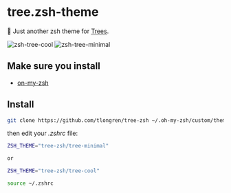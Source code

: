 # tree.zsh-theme

🌳 Just another zsh theme for [Trees](https://www.fs.usda.gov/learn/trees).

![zsh-tree-cool](https://github.com/tlongren/tree-zsh/blob/main/images/tree-cool.png)
![zsh-tree-minimal](https://github.com/tlongren/tree-zsh/blob/main/images/tree-minimal.png)


## Make sure you install

- [on-my-zsh](https://ohmyz.sh/)

## Install

```bash
git clone https://github.com/tlongren/tree-zsh ~/.oh-my-zsh/custom/themes/tree-zsh

```

then edit your _.zshrc_ file:

```bash
ZSH_THEME="tree-zsh/tree-minimal"

or

ZSH_THEME="tree-zsh/tree-cool"
```

```bash
source ~/.zshrc
```
